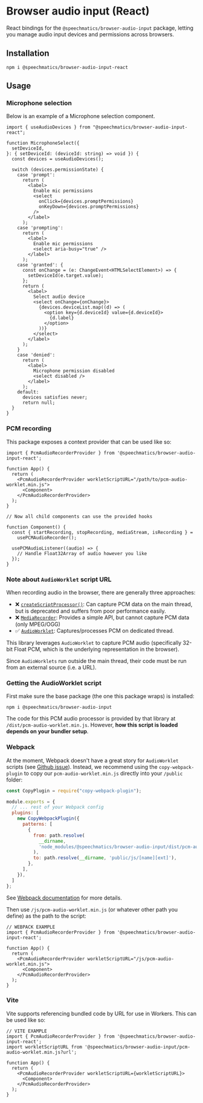 # Browser audio input (React)

React bindings for the `@speechmatics/browser-audio-input` package, letting you manage audio input devices and permissions across browsers.

## Installation

```
npm i @speechmatics/browser-audio-input-react
```

## Usage

### Microphone selection

Below is an example of a Microphone selection component.

```TSX
import { useAudioDevices } from "@speechmatics/browser-audio-input-react";

function MicrophoneSelect({
  setDeviceId,
}: { setDeviceId: (deviceId: string) => void }) {
  const devices = useAudioDevices();

  switch (devices.permissionState) {
    case 'prompt':
      return (
        <label>
          Enable mic permissions
          <select
            onClick={devices.promptPermissions}
            onKeyDown={devices.promptPermissions}
          />
        </label>
      );
    case 'prompting':
      return (
        <label>
          Enable mic permissions
          <select aria-busy="true" />
        </label>
      );
    case 'granted': {
      const onChange = (e: ChangeEvent<HTMLSelectElement>) => {
        setDeviceId(e.target.value);
      };
      return (
        <label>
          Select audio device
          <select onChange={onChange}>
            {devices.deviceList.map((d) => (
              <option key={d.deviceId} value={d.deviceId}>
                {d.label}
              </option>
            ))}
          </select>
        </label>
      );
    }
    case 'denied':
      return (
        <label>
          Microphone permission disabled
          <select disabled />
        </label>
      );
    default:
      devices satisfies never;
      return null;
  }
}

```

### PCM recording

This package exposes a context provider that can be used like so:

```TSX
import { PcmAudioRecorderProvider } from '@speechmatics/browser-audio-input-react';

function App() {
  return (
    <PcmAudioRecorderProvider workletScriptURL="/path/to/pcm-audio-worklet.min.js">
      <Component>
    </PcmAudioRecorderProvider>
  );
}

// Now all child components can use the provided hooks

function Component() {
  const { startRecording, stopRecording, mediaStream, isRecording } =
    usePCMAudioRecorder();

  usePCMAudioListener((audio) => {
    // Handle Float32Array of audio however you like
  });
}

```

### Note about `AudioWorklet` script URL

When recording audio in the browser, there are generally three approaches:

- ❌ [`createScriptProcessor()`](https://developer.mozilla.org/en-US/docs/Web/API/BaseAudioContext/createScriptProcessor): Can capture PCM data on the main thread, but is deprecated and suffers from poor performance easily.
- ❌ [`MediaRecorder`](https://developer.mozilla.org/en-US/docs/Web/API/MediaRecorder): Provides a simple API, but cannot capture PCM data (only MPEG/OGG)
- ✅ [`AudioWorklet`](https://developer.mozilla.org/en-US/docs/Web/API/AudioWorklet): Captures/processes PCM on dedicated thread.

This library leverages `AudioWorklet` to capture PCM audio (specifically 32-bit Float PCM, which is the underlying representation in the browser).

Since `AudioWorklets` run outside the main thread, their code must be run from an external source (i.e. a URL).

### Getting the AudioWorklet script

First make sure the base package (the one this package wraps) is installed:

```
npm i @speechmatics/browser-audio-input
```

The code for this PCM audio processor is provided by that library at `/dist/pcm-audio-worklet.min.js`. However, **how this script is loaded depends on your bundler setup**.

### Webpack

At the moment, Webpack doesn't have a great story for `AudioWorklet` scripts (see [Github issue](https://github.com/webpack/webpack/issues/11543)). Instead, we recommend using the `copy-webpack-plugin` to copy our `pcm-audio-worklet.min.js` directly into your `/public` folder:

```javascript
const CopyPlugin = require("copy-webpack-plugin");

module.exports = {
  // ... rest of your Webpack config
  plugins: [
    new CopyWebpackPlugin({
      patterns: [
        {
          from: path.resolve(
            __dirname,
            'node_modules/@speechmatics/browser-audio-input/dist/pcm-audio-worklet.min.js',
          ),
          to: path.resolve(__dirname, 'public/js/[name][ext]'),
        },
      ],
    }),
  ]
};

```

See [Webpack documentation](https://webpack.js.org/plugins/copy-webpack-plugin) for more details.

Then use `/js/pcm-audio-worklet.min.js` (or whatever other path you define) as the path to the script:

```TSX
// WEBPACK EXAMPLE
import { PcmAudioRecorderProvider } from '@speechmatics/browser-audio-input-react';

function App() {
  return (
    <PcmAudioRecorderProvider workletScriptURL="/js/pcm-audio-worklet.min.js">
      <Component>
    </PcmAudioRecorderProvider>
  );
}
```

### Vite

Vite supports referencing bundled code by URL for use in Workers. This can be used like so:


```TSX
// VITE EXAMPLE
import { PcmAudioRecorderProvider } from '@speechmatics/browser-audio-input-react';
import workletScriptURL from '@speechmatics/browser-audio-input/pcm-audio-worklet.min.js?url';

function App() {
  return (
    <PcmAudioRecorderProvider workletScriptURL={workletScriptURL}>
      <Component>
    </PcmAudioRecorderProvider>
  );
}
```
